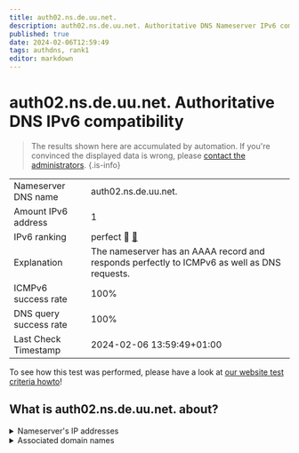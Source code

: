 ```yaml
---
title: auth02.ns.de.uu.net.
description: auth02.ns.de.uu.net. Authoritative DNS Nameserver IPv6 compatibility
published: true
date: 2024-02-06T12:59:49
tags: authdns, rank1
editor: markdown
---
```


# auth02.ns.de.uu.net. Authoritative DNS IPv6 compatibility

> The results shown here are accumulated by automation. If you're convinced the displayed data is wrong, please [contact the administrators](/howto/chat). 
{.is-info}




|   |   |
| - | - |
| Nameserver DNS name | auth02.ns.de.uu.net.
| Amount IPv6 address | 1
| IPv6 ranking | perfect :1st_place_medal: [🔗](/howto/ranking) |
| Explanation | The nameserver has an AAAA record and responds perfectly to ICMPv6 as well as DNS requests. |
| ICMPv6 success rate | 100%|
| DNS query success rate | 100% |
| Last Check Timestamp | 2024-02-06 13:59:49+01:00 |

To see how this test was performed, please have a look at [our website test criteria howto](/howto/testcriteria/authdns)!


## What is auth02.ns.de.uu.net. about?




<details>
<summary>Nameserver's IP addresses</summary>

2001:600:1c0:e000::35:8

</details>



<details>
<summary>Associated domain names</summary>

www.pyur.com

</details>
